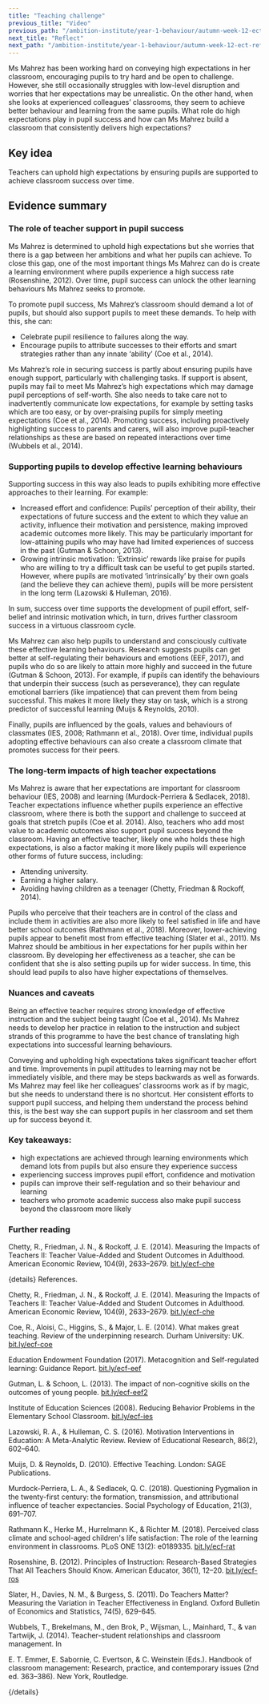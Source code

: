 ```yaml
---
title: "Teaching challenge"
previous_title: "Video"
previous_path: "/ambition-institute/year-1-behaviour/autumn-week-12-ect-video"
next_title: "Reflect"
next_path: "/ambition-institute/year-1-behaviour/autumn-week-12-ect-reflect"
---
```



Ms Mahrez has been working hard on conveying high expectations in her classroom, encouraging pupils to try hard and be open to challenge. However, she still occasionally struggles with low-level disruption and worries that her expectations may be unrealistic. On the other hand, when she looks at experienced colleagues’ classrooms, they seem to achieve better behaviour and learning from the same pupils. What role do high expectations play in pupil success and how can Ms Mahrez build a classroom that consistently delivers high expectations?

## Key idea

Teachers can uphold high expectations by ensuring pupils are supported to achieve classroom success over time.

## Evidence summary

### The role of teacher support in pupil success

Ms Mahrez is determined to uphold high expectations but she worries that there is a gap between her ambitions and what her pupils can achieve. To close this gap, one of the most important things Ms Mahrez can do is create a learning environment where pupils experience a high success rate (Rosenshine, 2012). Over time, pupil success can unlock the other learning behaviours Ms Mahrez seeks to promote.

To promote pupil success, Ms Mahrez’s classroom should demand a lot of pupils, but should also support pupils to meet these demands. To help with this, she can:

- Celebrate pupil resilience to failures along the way.
- Encourage pupils to attribute successes to their efforts and smart strategies rather than any innate ‘ability’ (Coe et al., 2014).

Ms Mahrez’s role in securing success is partly about ensuring pupils have enough support, particularly with challenging tasks. If support is absent, pupils may fail to meet Ms Mahrez’s high expectations which may damage pupil perceptions of self-worth. She also needs to take care not to inadvertently communicate low expectations, for example by setting tasks which are too easy, or by over-praising pupils for simply meeting expectations (Coe et al., 2014). Promoting success, including proactively highlighting success to parents and carers, will also improve pupil-teacher relationships as these are based on repeated interactions over time (Wubbels et al., 2014).

### Supporting pupils to develop effective learning behaviours

Supporting success in this way also leads to pupils exhibiting more effective approaches to their learning. For example:

- Increased effort and confidence: Pupils’ perception of their ability, their expectations of future success and the extent to which they value an activity, influence their motivation and persistence, making improved academic outcomes more likely. This may be particularly important for low-attaining pupils who may have had limited experiences of success in the past (Gutman & Schoon, 2013).
- Growing intrinsic motivation: ‘Extrinsic’ rewards like praise for pupils who are willing to try a difficult task can be useful to get pupils started. However, where pupils are motivated ‘intrinsically’ by their own goals (and the believe they can achieve them), pupils will be more persistent in the long term (Lazowski & Hulleman, 2016).

In sum, success over time supports the development of pupil effort, self-belief and intrinsic motivation which, in turn, drives further classroom success in a virtuous classroom cycle.

Ms Mahrez can also help pupils to understand and consciously cultivate these effective learning behaviours. Research suggests pupils can get better at self-regulating their behaviours and emotions (EEF, 2017), and pupils who do so are likely to attain more highly and succeed in the future (Gutman & Schoon, 2013). For example, if pupils can identify the behaviours that underpin their success (such as perseverance), they can regulate emotional barriers (like impatience) that can prevent them from being successful. This makes it more likely they stay on task, which is a strong predictor of successful learning (Muijs & Reynolds, 2010).

Finally, pupils are influenced by the goals, values and behaviours of classmates (IES, 2008; Rathmann et al., 2018). Over time, individual pupils adopting effective behaviours can also create a classroom climate that promotes success for their peers.

### The long-term impacts of high teacher expectations

Ms Mahrez is aware that her expectations are important for classroom behaviour (IES, 2008) and learning (Murdock-Perriera & Sedlacek, 2018). Teacher expectations influence whether pupils experience an effective classroom, where there is both the support and challenge to succeed at goals that stretch pupils (Coe et al. 2014). Also, teachers who add most value to academic outcomes also support pupil success beyond the classroom. Having an effective teacher, likely one who holds these high expectations, is also a factor making it more likely pupils will experience other forms of future success, including:

- Attending university.
- Earning a higher salary.
- Avoiding having children as a teenager (Chetty, Friedman & Rockoff, 2014).

Pupils who perceive that their teachers are in control of the class and include them in activities are also more likely to feel satisfied in life and have better school outcomes (Rathmann et al., 2018). Moreover, lower-achieving pupils appear to benefit most from effective teaching (Slater et al., 2011). Ms Mahrez should be ambitious in her expectations for her pupils within her classroom. By developing her effectiveness as a teacher, she can be confident that she is also setting pupils up for wider success. In time, this should lead pupils to also have higher expectations of themselves.

### Nuances and caveats

Being an effective teacher requires strong knowledge of effective instruction and the subject being taught (Coe et al., 2014). Ms Mahrez needs to develop her practice in relation to the instruction and subject strands of this programme to have the best chance of translating high expectations into successful learning behaviours.

Conveying and upholding high expectations takes significant teacher effort and time. Improvements in pupil attitudes to learning may not be immediately visible, and there may be steps backwards as well as forwards. Ms Mahrez may feel like her colleagues’ classrooms work as if by magic, but she needs to understand there is no shortcut. Her consistent efforts to support pupil success, and helping them understand the process behind this, is the best way she can support pupils in her classroom and set them up for success beyond it.



### Key takeaways:
- high expectations are achieved through learning environments which demand lots from pupils but also ensure they experience success 
- experiencing success improves pupil effort, confidence and motivation 
- pupils can improve their self-regulation and so their behaviour and learning 
- teachers who promote academic success also make pupil success beyond the classroom more likely


### Further reading

Chetty, R., Friedman, J. N., & Rockoff, J. E. (2014). Measuring the Impacts of Teachers II: Teacher Value-Added and Student Outcomes in Adulthood. American Economic Review, 104(9), 2633–2679. [bit.ly/ecf-che](http://bit.ly/ecf-che)

{details}
References.


Chetty, R., Friedman, J. N., &amp; Rockoff, J. E. (2014). Measuring the Impacts of Teachers II: Teacher Value-Added and Student Outcomes in Adulthood. American Economic Review, 104(9), 2633–2679. <a href="http://bit.ly/ecf-che" target="_blank" rel="noopener">bit.ly/ecf-che</a>

Coe, R., Aloisi, C., Higgins, S., &amp; Major, L. E. (2014). What makes great teaching. Review of the underpinning research. Durham University: UK. <a href="http://bit.ly/ecf-coe" target="_blank" rel="noopener">bit.ly/ecf-coe</a>

Education Endowment Foundation (2017). Metacognition and Self-regulated learning: Guidance Report. <a href="http://bit.ly/ecf-eef" target="_blank" rel="noopener">bit.ly/ecf-eef</a>

Gutman, L. &amp; Schoon, L. (2013). The impact of non-cognitive skills on the outcomes of young people. <a href="http://bit.ly/ecf-eef2" target="_blank" rel="noopener">bit.ly/ecf-eef2</a>

Institute of Education Sciences (2008). Reducing Behavior Problems in the Elementary School Classroom. <a href="http://bit.ly/ecf-ies" target="_blank" rel="noopener">bit.ly/ecf-ies</a>

Lazowski, R. A., &amp; Hulleman, C. S. (2016). Motivation Interventions in Education: A Meta-Analytic Review. Review of Educational Research, 86(2), 602–640.

Muijs, D. &amp; Reynolds, D. (2010). Effective Teaching. London: SAGE Publications.

Murdock-Perriera, L. A., &amp; Sedlacek, Q. C. (2018). Questioning Pygmalion in the twenty-first century: the formation, transmission, and attributional influence of teacher expectancies. Social Psychology of Education, 21(3), 691–707.

Rathmann K., Herke M., Hurrelmann K., &amp; Richter M. (2018). Perceived class climate and school-aged children's life satisfaction: The role of the learning environment in classrooms. PLoS ONE 13(2): e0189335. <a href="http://bit.ly/ecf-rat" target="_blank" rel="noopener">bit.ly/ecf-rat</a>

Rosenshine, B. (2012). Principles of Instruction: Research-Based Strategies That All Teachers Should Know. American Educator, 36(1), 12–20. <a href="http://bit.ly/ecf-ros" target="_blank" rel="noopener">bit.ly/ecf-ros</a>

Slater, H., Davies, N. M., &amp; Burgess, S. (2011). Do Teachers Matter? Measuring the Variation in Teacher Effectiveness in England. Oxford Bulletin of Economics and Statistics, 74(5), 629-645.

Wubbels, T., Brekelmans, M., den Brok, P., Wijsman, L., Mainhard, T., &amp; van Tartwijk, J. (2014). Teacher-student relationships and classroom management. In

E. T. Emmer, E. Sabornie, C. Evertson, &amp; C. Weinstein (Eds.). Handbook of classroom management: Research, practice, and contemporary issues (2nd ed. 363–386). New York, Routledge.

{/details}

